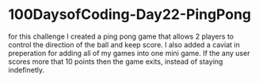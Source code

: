 # 100DaysofCoding-Day22-PingPong


for this challenge I created a ping pong game that allows 2 players to control the direction of the ball and keep score. I also added a caviat in preperation for adding all of my games into one mini game. If the any user scores more that 10 points then the game exits, instead of staying indefinetly.
